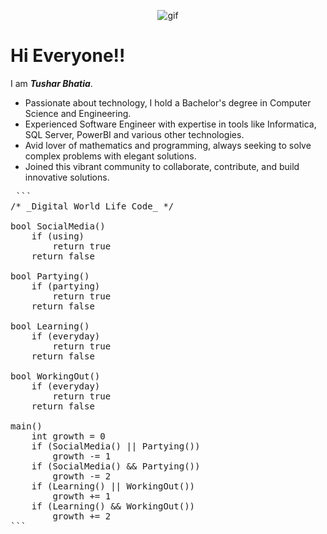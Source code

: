 <p align="center">
  <img src="https://media2.giphy.com/media/v1.Y2lkPTc5MGI3NjExdGN0eXp3Zm9jY2VkdnJ1aW04cnA5NmV0MnZoYmFnaXlmYmcxMmk2diZlcD12MV9pbnRlcm5hbF9naWZfYnlfaWQmY3Q9Zw/H03PuVdwREB21ANkLX/giphy.gif" alt="gif" />
</p>

<h1>Hi Everyone!!</h1>


I am <em><strong>Tushar Bhatia</strong></em>. 

<ul>
  <li>Passionate about technology, I hold a Bachelor's degree in Computer Science and Engineering.</li>
  <li>Experienced Software Engineer with expertise in tools like Informatica, SQL Server, PowerBI and various other technologies.</li>
  <li>Avid lover of mathematics and programming, always seeking to solve complex problems with elegant solutions.</li>
  <li>Joined this vibrant community to collaborate, contribute, and build innovative solutions.</li>
</ul>


<pre> ``` 
/* _Digital World Life Code_ */

bool SocialMedia() 
	if (using) 
		return true
	return false

bool Partying()  
	if (partying) 
		return true 
	return false 

bool Learning()  
	if (everyday) 
		return true 
	return false  

bool WorkingOut()  
	if (everyday) 
		return true
	return false  
	
main() 
	int growth = 0 
	if (SocialMedia() || Partying()) 
		growth -= 1 
	if (SocialMedia() && Partying()) 
		growth -= 2
	if (Learning() || WorkingOut()) 
		growth += 1 
	if (Learning() && WorkingOut()) 
		growth += 2 
``` </pre>
<!---
tusharx0809/tusharx0809 is a ✨ particular ✨ repository because its `README.md` (this file) appears on your GitHub profile.
You can click the Preview link to take a look at your changes.
--->
